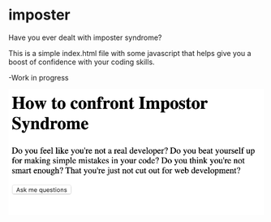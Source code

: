 # imposter

Have you ever dealt with imposter syndrome?

This is a simple index.html file with some javascript that helps give you a boost of confidence with your coding skills.

-Work in progress

![](imposter.png)
